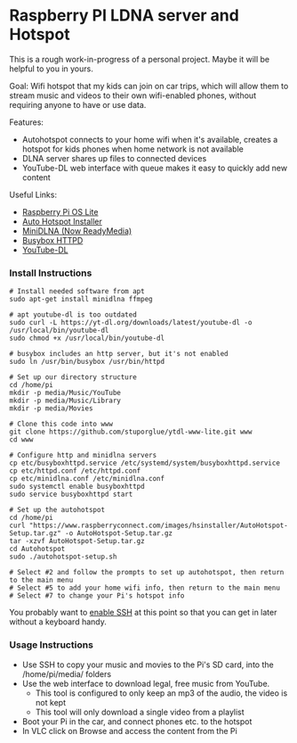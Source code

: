 # Raspberry PI LDNA server and Hotspot

This is a rough work-in-progress of a personal project. Maybe it will be helpful to you in yours.

Goal: Wifi hotspot that my kids can join on car trips, which will allow them to stream music and videos to their own wifi-enabled phones, without requiring anyone to have or use data.

Features:
* Autohotspot connects to your home wifi when it's available, creates a hotspot for kids phones when home network is not available
* DLNA server shares up files to connected devices
* YouTube-DL web interface with queue makes it easy to quickly add new content


Useful Links:
* [Raspberry Pi OS Lite](https://www.raspberrypi.org/software/operating-systems/)
* [Auto Hotspot Installer](https://github.com/RaspberryConnect/AutoHotspot-Installer)
* [MiniDLNA (Now ReadyMedia)](https://pimylifeup.com/raspberrypi-minidlna/)
* [Busybox HTTPD](https://git.busybox.net/busybox/tree/networking/httpd.c)
* [YouTube-DL](https://ytdl-org.github.io/youtube-dl/index.html)


### Install Instructions

```
# Install needed software from apt
sudo apt-get install minidlna ffmpeg 

# apt youtube-dl is too outdated
sudo curl -L https://yt-dl.org/downloads/latest/youtube-dl -o /usr/local/bin/youtube-dl
sudo chmod +x /usr/local/bin/youtube-dl

# busybox includes an http server, but it's not enabled
sudo ln /usr/bin/busybox /usr/bin/httpd

# Set up our directory structure
cd /home/pi
mkdir -p media/Music/YouTube
mkdir -p media/Music/Library
mkdir -p media/Movies

# Clone this code into www
git clone https://github.com/stuporglue/ytdl-www-lite.git www
cd www

# Configure http and minidlna servers
cp etc/busyboxhttpd.service /etc/systemd/system/busyboxhttpd.service
cp etc/httpd.conf /etc/httpd.conf
cp etc/minidlna.conf /etc/minidlna.conf
sudo systemctl enable busyboxhttpd
sudo service busyboxhttpd start

# Set up the autohotspot
cd /home/pi
curl "https://www.raspberryconnect.com/images/hsinstaller/AutoHotspot-Setup.tar.gz" -o AutoHotspot-Setup.tar.gz
tar -xzvf AutoHotspot-Setup.tar.gz
cd Autohotspot
sudo ./autohotspot-setup.sh

# Select #2 and follow the prompts to set up autohotspot, then return to the main menu
# Select #5 to add your home wifi info, then return to the main menu
# Select #7 to change your Pi's hotspot info

```

You probably want to [enable SSH](https://phoenixnap.com/kb/enable-ssh-raspberry-pi) at this point so that you can get in later without a keyboard handy.

### Usage Instructions

* Use SSH to copy your music and movies to the Pi's SD card, into the /home/pi/media/ folders
* Use the web interface to download legal, free music from YouTube.
	* This tool is configured to only keep an mp3 of the audio, the video is not kept
	* This tool will only download a single video from a playlist
* Boot your Pi in the car, and connect phones etc. to the hotspot
* In VLC click on Browse and access the content from the Pi
